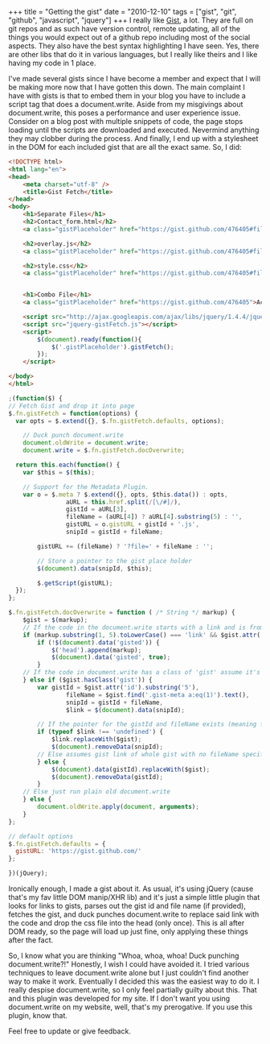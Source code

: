 +++
title = "Getting the gist"
date = "2010-12-10"
tags = ["gist", "git", "github", "javascript", "jquery"]
+++
I really like [Gist](https://gist.github.com/), a lot. They are full on git repos and as such have version control, remote updating, all of the things you would expect out of a github repo including most of the social aspects. They also have the best syntax highlighting I have seen. Yes, there are other libs that do it in various languages, but I really like theirs and I like having my code in 1 place.

I've made several gists since I have become a member and expect that I will be making more now that I have gotten this down. The main complaint I have with gists is that to embed them in your blog you have to include a script tag that does a document.write. Aside from my misgivings about document.write, this poses a performance and user experience issue. Consider on a blog post with multiple snippets of code, the page stops loading until the scripts are downloaded and executed. Nevermind anything they may clobber during the process. And finally, I end up with a stylesheet in the DOM for each included gist that are all the exact same. So, I did:

```html
<!DOCTYPE html>
<html lang="en">
<head>
	<meta charset="utf-8" />
	<title>Gist Fetch</title>
</head>
<body>
	<h1>Separate Files</h1>
	<h2>Contact_form.html</h2>
	<a class="gistPlaceholder" href="https://gist.github.com/476405#file_contact_form.html">contact_form.html</a>

	<h2>overlay.js</h2>
	<a class="gistPlaceholder" href="https://gist.github.com/476405#file_overlay.js">overlay.js</a>

	<h2>style.css</h2>
	<a class="gistPlaceholder" href="https://gist.github.com/476405#file_style.css">style.css</a>


	<h1>Combo File</h1>
	<a class="gistPlaceholder" href="https://gist.github.com/476405">Accessible Inline Form Labels</a>

	<script src="http://ajax.googleapis.com/ajax/libs/jquery/1.4.4/jquery.min.js"></script>
	<script src="jquery-gistFetch.js"></script>
	<script>
		$(document).ready(function(){
			$('.gistPlaceholder').gistFetch();
		});
	</script>

</body>
</html>
```

```js
;(function($) {
// Fetch Gist and drop it into page
$.fn.gistFetch = function(options) {
  var opts = $.extend({}, $.fn.gistFetch.defaults, options);

	// Duck punch document.write
	document.oldWrite = document.write;
	document.write = $.fn.gistFetch.docOverwrite;

  return this.each(function() {
    var $this = $(this);

    // Support for the Metadata Plugin.
    var o = $.meta ? $.extend({}, opts, $this.data()) : opts,
				aURL = this.href.split(/[\/#]/),
				gistId = aURL[3],
				fileName = (aURL[4]) ? aURL[4].substring(5) : '',
				gistURL = o.gistURL + gistId + '.js',
				snipId = gistId + fileName;

		gistURL += (fileName) ? '?file=' + fileName : '';

		// Store a pointer to the gist place holder
		$(document).data(snipId, $this);

		$.getScript(gistURL);
  });
};

$.fn.gistFetch.docOverwrite = function ( /* String */ markup) {
	$gist = $(markup);
	// If the code in the document.write starts with a link and is from gist.github.com
	if (markup.substring(1, 5).toLowerCase() === 'link' && $gist.attr('href').match('gist.github.com')) {
		if (!$(document).data('gisted')) {
			$('head').append(markup);
			$(document).data('gisted', true);
		}
	// If the code in document.write has a class of 'gist' assume it's a gist
	} else if ($gist.hasClass('gist')) {
		var gistId = $gist.attr('id').substring('5'),
				fileName = $gist.find('.gist-meta a:eq(1)').text(),
				snipId = gistId + fileName,
				$link = $(document).data(snipId);

		// If the pointer for the gistId and fileName exists (meaning file specfic gist)
		if (typeof $link !== 'undefined') {
			$link.replaceWith($gist);
			$(document).removeData(snipId);
		// Else assumes gist link of whole gist with no fileName specified
		} else {
			$(document).data(gistId).replaceWith($gist);
			$(document).removeData(gistId);
		}
	// Else just run plain old document.write
	} else {
		document.oldWrite.apply(document, arguments);
	}
};

// default options
$.fn.gistFetch.defaults = {
  gistURL: 'https://gist.github.com/'
};

})(jQuery);
```

Ironically enough, I made a gist about it. As usual, it's using jQuery (cause that's my fav little DOM manip/XHR lib) and it's just a simple little plugin that looks for links to gists, parses out the gist id and file name (if provided), fetches the gist, and duck punches document.write to replace said link with the code and drop the css file into the head (only once). This is all after DOM ready, so the page will load up just fine, only applying these things after the fact.

So, I know what you are thinking "Whoa, whoa, whoa! Duck punching document.write?!" Honestly, I wish I could have avoided it. I tried various techniques to leave document.write alone but I just couldn't find another way to make it work. Eventually I decided this was the easiest way to do it. I really despise document.write, so I only feel partially guilty about this. That and this plugin was developed for my site. If I don't want you using document.write on my website, well, that's my prerogative. If you use this plugin, know that.

Feel free to update or give feedback.
